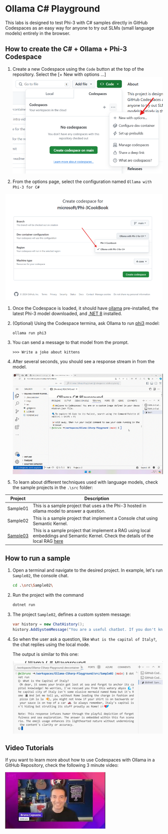 # Ollama C# Playground

This labs is designed to test Phi-3 with C# samples directly in GitHub Codespaces as an easy way for anyone to try out SLMs (small language models) entirely in the browser. 

## How to create the C# + Ollama + Phi-3 Codespace

1. Create a new  Codespace using the `Code` button at the top of the repository. Select the [+ New with options ...]
![Create Codespace with options](./10NewCodespacesWithOptions.png)

1. From the options page, select the configuration named `Ollama with Phi-3 for C#`

![Select the option Ollama with Phi-3 for C#, to create the CodeSpace](./12NewCSOllamaCodespace.png)

1. Once the Codespace is loaded, it should have [ollama](https://ollama.com/) pre-installed, the latest Phi-3 model downloaded, and [.NET 8](https://dotnet.microsoft.com/download) installed.

1. (Optional) Using the Codespace termina, ask Ollama to run [phi3](https://ollama.com/library/phi3) model:

    ```shell
    ollama run phi3
    ```

4. You can send a message to that model from the prompt.

    ```shell
    >>> Write a joke about kittens
    ```

5. After several seconds, you should see a response stream in from the model.

    ![run ollama and ask for a joke](./20ollamarunphi.gif)

1. To learn about different techniques used with language models, check the sample projects in the `.\src` folder:

| Project | Description |
|---------|-------------|
| Sample01  | This is a sample project that uses a the Phi-3 hosted in ollama model to answer a question.  |
| Sample02  | This is a sample project that implement a Console chat using Semantic Kernel. |
| [Sample03](./src/Sample03/readme.md)  | This is a sample project that implement a RAG using local embeddings and Semantic Kernel. Check the details of the local RAG [here](./src/Sample03/readme.md) |

## How to run a sample

1. Open a terminal and navigate to the desired project. In example, let's run `Sample02`, the console chat.

    ```bash
    cd .\src\Sample02\
    ```

1. Run the project with the command

    ```bash
    dotnet run
    ```

1. The project `Sample02`, defines a custom system message:

    ```csharp
    var history = new ChatHistory();
    history.AddSystemMessage("You are a useful chatbot. If you don't know an answer, say 'I don't know!'. Always reply in a funny ways. Use emojis if possible.");

    ```

1. So when the user ask a question, like `What is the capital of Italy?`, the chat replies using the local mode.
   
    The output is similar to this one:

    ![Chat running demo](./20SampleConsole.png)

## Video Tutorials

If you want to learn more about how to use Codespaces with Ollama in a GitHub Repository, check the following 3 minute video:

[![Watch the video](./40ytintro.jpg)](https://youtu.be/HmKpHErUEHM)